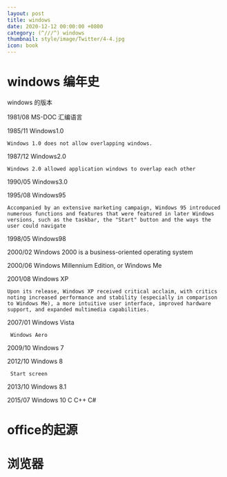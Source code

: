 ```yaml
---
layout: post
title: windows
date: 2020-12-12 00:00:00 +0800
category: (^///^) windows
thumbnail: style/image/Twitter/4-4.jpg
icon: book
---
```



# windows 编年史

windows 的版本


1981/08 MS-DOC  汇编语言

1985/11 Windows1.0  

    Windows 1.0 does not allow overlapping windows.

1987/12 Windows2.0 

    Windows 2.0 allowed application windows to overlap each other

1990/05 Windows3.0

1995/08 Windows95

    Accompanied by an extensive marketing campaign, Windows 95 introduced numerous functions and features that were featured in later Windows versions, such as the taskbar, the "Start" button and the ways the user could navigate

1998/05 Windows98

2000/02 Windows 2000 is a business-oriented operating system

2000/06 Windows Millennium Edition, or Windows Me

2001/08 Windows XP

    Upon its release, Windows XP received critical acclaim, with critics noting increased performance and stability (especially in comparison to Windows Me), a more intuitive user interface, improved hardware support, and expanded multimedia capabilities.

2007/01 Windows Vista

     Windows Aero

2009/10 Windows 7

2012/10 Windows 8 

     Start screen

2013/10 Windows 8.1


2015/07  Windows 10   C C++ C#




# office的起源













# 浏览器




















